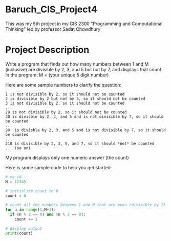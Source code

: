 # Baruch_CIS_Project4
This was my 5th project in my CIS 2300 "Programming and Computational Thinking" led by professor Sadat Chowdhury

# Project Description

Write a program that finds out how many numbers between 1 and M (inclusive) are divisible by 2, 3, and 5 but not by 7, and displays that count. In the program:
M = (your unique 5 digit number)

Here are some sample numbers to clarify the question: 
```
1 is not divisible by 2, so it should not be counted
2 is divisible by 2 but not by 3, so it should not be counted
3 is not divisible by 2, so it should not be counted
...
29 is not divisible by 2, so it should not be counted
30 is divisble by 2, 3, and 5 and is not divisible by 7, so it should be counted
...
90  is divisble by 2, 3, and 5 and is not divisible by 7, so it should be counted 
...
210 is divisible by 2, 3, 5, and 7, so it should *not* be counted
... (so on)
```

My program displays only one numeric answer (the count)

Here is some sample code to help you get started:
```python
# my id
M = 12345

# initialize count to 0
count = 0 

# count all the numbers between 1 and M that are even (divisible by 2) and divisible by 3 also
for n in range(1,M+1):
  if (n % 2 == 0) and (n % 3 == 0):
    count += 1

# display output
print(count)

```
